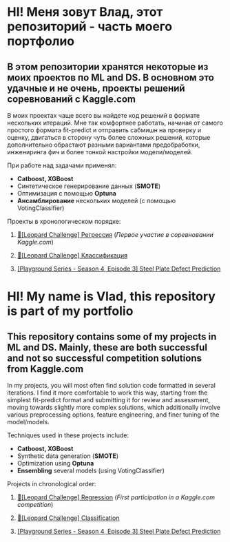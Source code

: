# HI! Меня зовут Влад, этот репозиторий - часть моего портфолио

## В этом репозитории хранятся некоторые из моих проектов по ML and DS. В основном это удачные и не очень, проекты решений соревнований с Kaggle.com

В моих проектах чаще всего вы найдете код решений в формате нескольких итераций. Мне так комфортнее работать, начиная от самого простого формата fit-predict и отправить сабмишн на проверку и оценку, двигаться в сторону чуть более сложных решений, которые дополнительно обрастают разными вариантами предобработки, инжениринга фич и более тонкой настройки модели/моделей. 

При работе над задачами применял:
- **Catboost, XGBoost**
- Синтетическое генерирование данных (**SMOTE**)
- Оптимизация с помощью **Optuna**
- **Ансамблирование** нескольких моделей (с помощью VotingClassifier)

Проекты в хронологическом порядке:

1. [🐆[Leopard Challenge] Регрессия](https://github.com/vladenec/ds_projects/tree/main/kaggle_regression_leopard_challenge)
    (*Первое участие в соревновании Kaggle.com*)
   
2. [🐆[Leopard Challenge] Классификация](https://github.com/vladenec/ds_projects/tree/main/kaggle_classification_leopard_challenge)

3. [[Playground Series - Season 4, Episode 3] Steel Plate Defect Prediction](https://github.com/vladenec/ds_projects/tree/main/kaggle_playground_S4E3)




# HI! My name is Vlad, this repository is part of my portfolio

## This repository contains some of my projects in ML and DS. Mainly, these are both successful and not so successful competition solutions from Kaggle.com

In my projects, you will most often find solution code formatted in several iterations. I find it more comfortable to work this way, starting from the simplest fit-predict format and submitting it for review and assessment, moving towards slightly more complex solutions, which additionally involve various preprocessing options, feature engineering, and finer tuning of the model/models.

Techniques used in these projects include:
- **Catboost, XGBoost**
- Synthetic data generation (**SMOTE**)
- Optimization using **Optuna**
- **Ensembling** several models (using VotingClassifier)

Projects in chronological order:

1. [🐆[Leopard Challenge] Regression](https://github.com/vladenec/ds_projects/tree/main/kaggle_regression_leopard_challenge)
    (*First participation in a Kaggle.com competition*)
   
2. [🐆[Leopard Challenge] Classification](https://github.com/vladenec/ds_projects/tree/main/kaggle_classification_leopard_challenge)

3. [[Playground Series - Season 4, Episode 3] Steel Plate Defect Prediction](https://github.com/vladenec/ds_projects/tree/main/kaggle_playground_S4E3)
